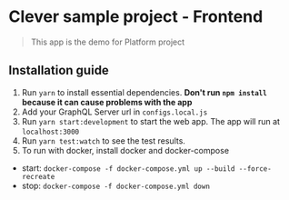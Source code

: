 # Clever sample project - Frontend

> This app is the demo for Platform project

## Installation guide

 1. Run `yarn` to install essential dependencies. <b>Don't run `npm install` because it can cause problems with the app</b>
 2. Add your GraphQL Server url in `configs.local.js`
 3. Run `yarn start:development` to start the web app. The app will run at `localhost:3000`
 4. Run `yarn test:watch` to see the test results. 
 5. To run with docker, install docker and docker-compose
  - start: 
  `docker-compose -f docker-compose.yml up --build --force-recreate`
  - stop: 
  `docker-compose -f docker-compose.yml down`
